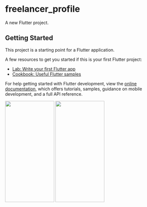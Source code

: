 # freelancer_profile

A new Flutter project.

## Getting Started

This project is a starting point for a Flutter application.

A few resources to get you started if this is your first Flutter project:

- [Lab: Write your first Flutter app](https://docs.flutter.dev/get-started/codelab)
- [Cookbook: Useful Flutter samples](https://docs.flutter.dev/cookbook)

For help getting started with Flutter development, view the
[online documentation](https://docs.flutter.dev/), which offers tutorials,
samples, guidance on mobile development, and a full API reference.
<div>
<img src="https://user-images.githubusercontent.com/40968259/187102124-b8420ade-75bd-4b52-aeb1-9560ae0e5493.jpg" height="330" width="160">
<img src="https://user-images.githubusercontent.com/40968259/187102220-dd7240b0-0ec5-4636-8fad-3e6285e56fdc.jpg" height="330" width="160">
</div>
